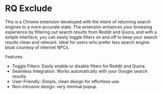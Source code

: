 # RQ Exclude

This is a Chrome extension developed with the intent of returning search engines to a more accurate state. 
The extension enhances your browsing experience by filtering out search results from Reddit and Quora, and with 
a simple interface, you can easily toggle filters on and off to keep your search results clean and relevant. 
Ideal for users who prefer less search engine bloat courtesy of internet NPCs. 

Features
- Toggle Filters: Easily enable or disable filters for Reddit and Quora.
- Seamless Integration: Works automatically with your Google search results.
- User-Friendly: Simple, clean design for effortless use.
- Non-intrusive design: very minimal popup. 
